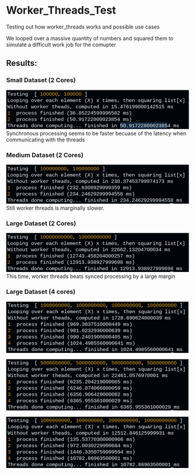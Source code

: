 # Worker_Threads_Test

Testing out how worker_threads works and possible use cases


We looped over a massive quantity of numbers and squared them to simulate a difficult work job for the comupter

## Results:
### Small Dataset (2 Cores)
![Alt text](image.png)
Synchronous processing seems to be faster becuase of the latency when communicating with the threads 

### Medium Dataset (2 Cores)
![Alt text](image-1.png)
Still worker threads is marginally slower.


### Large Dataset (2 Cores)
![Alt text](image-2.png)
This time, worker threads beats synced processing by a large margin


### Large Dataset (4 cores)
![Alt text](image-3.png)


![Alt text](image-4.png)

![Alt text](image-5.png)